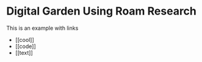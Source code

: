 # Digital Garden Using Roam Research

This is an example with links

- [[cool]]
- [[code]]
- [[text]]
